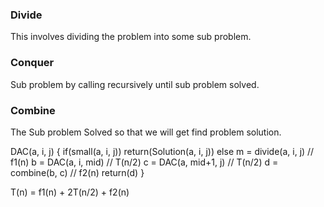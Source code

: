 ### Divide 
This involves dividing the problem into some sub problem.

### Conquer
Sub problem by calling recursively until sub problem solved.

### Combine
The Sub problem Solved so that we will get find problem solution.

DAC(a, i, j)
{
    if(small(a, i, j))
      return(Solution(a, i, j))
    else 
      m = divide(a, i, j)               // f1(n)
      b = DAC(a, i, mid)                 // T(n/2)
      c = DAC(a, mid+1, j)            // T(n/2)
      d = combine(b, c)                 // f2(n)
   return(d)
}

T(n) = f1(n) + 2T(n/2) + f2(n)